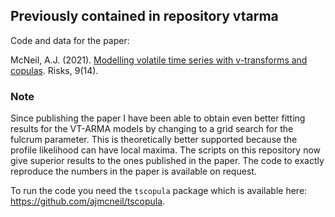 ## Previously contained in repository vtarma

Code and data for the paper:

McNeil, A.J. (2021). [Modelling volatile time series with v-transforms and copulas](https://www.mdpi.com/2227-9091/9/1/14). Risks, 9(14). 

### Note

Since publishing the paper I have been able to obtain even better fitting results for the VT-ARMA models by changing to a grid search for the fulcrum parameter. This is theoretically better supported because the profile likelihood can have local maxima. The scripts on this repository now give superior results to the ones published in the paper. The code to exactly reproduce the numbers in the paper is available on request.

To run the code you need the `tscopula` package which is available here: https://github.com/ajmcneil/tscopula.
